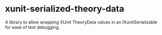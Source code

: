 # xunit-serialized-theory-data
A library to allow wrapping XUnit TheoryData values in an IXunitSerializable for ease of test debugging.

